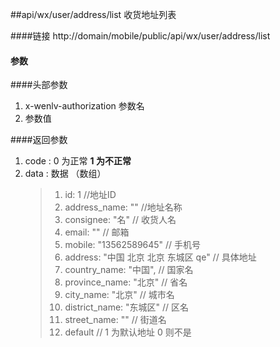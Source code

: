##api/wx/user/address/list  收货地址列表

####链接
     http://domain/mobile/public/api/wx/user/address/list


#### 参数


####头部参数
1. x-wenlv-authorization     参数名
2.    参数值


####返回参数
1. code : 0 为正常   **1 为不正常**
2. data  : 数据 （数组）
    > 1. id: 1    //地址ID
    > 2. address_name: ""   //地址名称
    > 3. consignee: "名"    // 收货人名
    > 4. email: ""    // 邮箱
    > 5. mobile: "13562589645"    // 手机号
    > 6. address: "中国 北京 北京 东城区  qe"   // 具体地址
    > 7. country_name: "中国",     // 国家名
    > 8. province_name: "北京"     // 省名
    > 9. city_name: "北京"         // 城市名
    > 10. district_name: "东城区"  // 区名
    > 11. street_name: ""       // 街道名
    > 12. default               // 1 为默认地址   0 则不是

